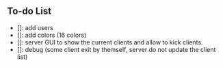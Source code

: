 ## To-do List
- []: add users
- []: add colors (16 colors)
- []: server GUI to show the current clients and allow to kick clients.
- []: debug (some client exit by themself, server do not update the client list)
